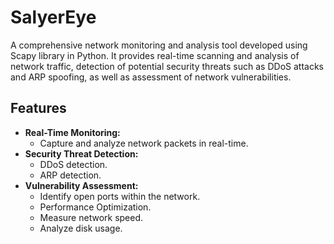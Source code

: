 # SalyerEye
A comprehensive network monitoring and analysis tool developed using Scapy library in Python. It provides real-time scanning and analysis of network traffic, detection of potential security threats such as DDoS attacks and ARP spoofing, as well as assessment of network vulnerabilities.
## Features

- **Real-Time Monitoring:**
  - Capture and analyze network packets in real-time.
- **Security Threat Detection:**
  - DDoS detection.
  - ARP detection.
- **Vulnerability Assessment:**
  - Identify open ports within the network.
  - Performance Optimization.
  - Measure network speed.
  - Analyze disk usage.
